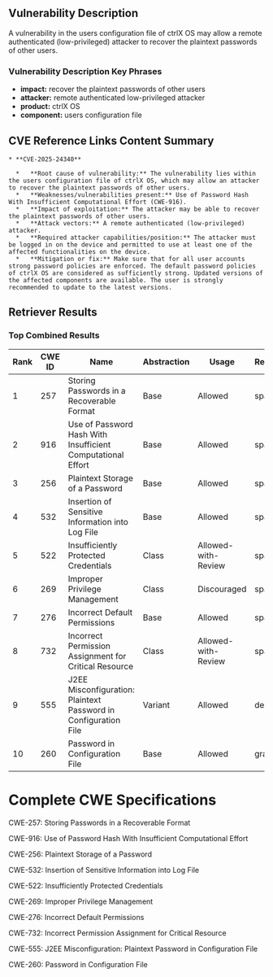 ## Vulnerability Description
A vulnerability in the users configuration file of ctrlX OS may allow a remote authenticated (low-privileged) attacker to recover the plaintext passwords of other users.

### Vulnerability Description Key Phrases
- **impact:** recover the plaintext passwords of other users
- **attacker:** remote authenticated low-privileged attacker
- **product:** ctrlX OS
- **component:** users configuration file

## CVE Reference Links Content Summary
```
* **CVE-2025-24340**

  *   **Root cause of vulnerability:** The vulnerability lies within the users configuration file of ctrlX OS, which may allow an attacker to recover the plaintext passwords of other users.
  *   **Weaknesses/vulnerabilities present:** Use of Password Hash With Insufficient Computational Effort (CWE-916).
  *   **Impact of exploitation:** The attacker may be able to recover the plaintext passwords of other users.
  *   **Attack vectors:** A remote authenticated (low-privileged) attacker.
  *   **Required attacker capabilities/position:** The attacker must be logged in on the device and permitted to use at least one of the affected functionalities on the device.
  *   **Mitigation or fix:** Make sure that for all user accounts strong password policies are enforced. The default password policies of ctrlX OS are considered as sufficiently strong. Updated versions of the affected components are available. The user is strongly recommended to update to the latest versions.
```

## Retriever Results

### Top Combined Results

| Rank | CWE ID | Name | Abstraction | Usage  | Retrievers | Individual Scores |
|------|--------|------|-------------|-------|------------|-------------------|
| 1 | 257 | Storing Passwords in a Recoverable Format | Base | Allowed | sparse | 0.063 |
| 2 | 916 | Use of Password Hash With Insufficient Computational Effort | Base | Allowed | sparse | 0.062 |
| 3 | 256 | Plaintext Storage of a Password | Base | Allowed | sparse | 0.059 |
| 4 | 532 | Insertion of Sensitive Information into Log File | Base | Allowed | sparse | 0.058 |
| 5 | 522 | Insufficiently Protected Credentials | Class | Allowed-with-Review | sparse | 0.057 |
| 6 | 269 | Improper Privilege Management | Class | Discouraged | sparse | 0.057 |
| 7 | 276 | Incorrect Default Permissions | Base | Allowed | sparse | 0.056 |
| 8 | 732 | Incorrect Permission Assignment for Critical Resource | Class | Allowed-with-Review | sparse | 0.056 |
| 9 | 555 | J2EE Misconfiguration: Plaintext Password in Configuration File | Variant | Allowed | dense | 0.582 |
| 10 | 260 | Password in Configuration File | Base | Allowed | graph | 0.002 |



# Complete CWE Specifications

CWE-257: Storing Passwords in a Recoverable Format

CWE-916: Use of Password Hash With Insufficient Computational Effort

CWE-256: Plaintext Storage of a Password

CWE-532: Insertion of Sensitive Information into Log File

CWE-522: Insufficiently Protected Credentials

CWE-269: Improper Privilege Management

CWE-276: Incorrect Default Permissions

CWE-732: Incorrect Permission Assignment for Critical Resource

CWE-555: J2EE Misconfiguration: Plaintext Password in Configuration File

CWE-260: Password in Configuration File